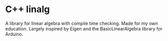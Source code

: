 # C++ linalg
A library for linear algebra with compile time checking. Made for my own education.
Largely inspired by Eigen and the BasicLinearAlgebra library for Arduino.